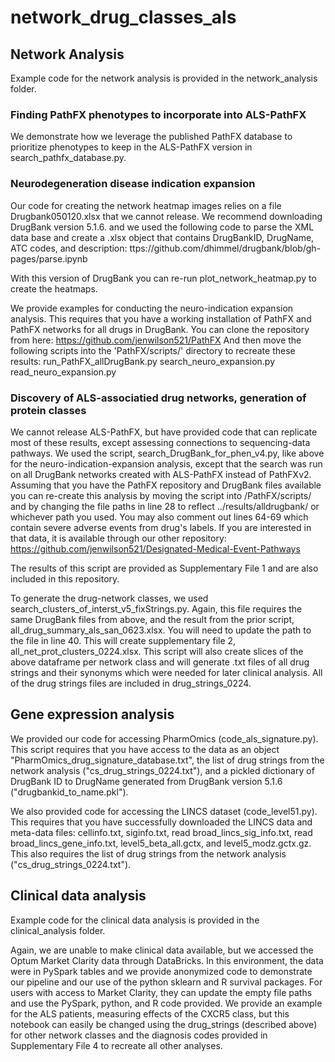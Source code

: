 # network_drug_classes_als

## Network Analysis
Example code for the network analysis is provided in the network_analysis folder.

### Finding PathFX phenotypes to incorporate into ALS-PathFX
We demonstrate how we leverage the published PathFX database to prioritize phenotypes to keep in the ALS-PathFX version in search_pathfx_database.py.

### Neurodegeneration disease indication expansion
Our code for creating the network heatmap images relies on a file Drugbank050120.xlsx that we cannot release. We recommend downloading DrugBank version 5.1.6. and we used the following code to parse the XML data base and create a .xlsx object that contains DrugBankID, DrugName, ATC codes, and description: ttps://github.com/dhimmel/drugbank/blob/gh-pages/parse.ipynb

With this version of DrugBank you can re-run plot_network_heatmap.py to create the heatmaps.

We provide examples for conducting the neuro-indication expansion analysis. This requires that you have a working installation of PathFX and PathFX networks for all drugs in DrugBank. You can clone the repository from here: https://github.com/jenwilson521/PathFX
And then move the following scripts into the 'PathFX/scripts/' directory to recreate these results:
run_PathFX_allDrugBank.py
search_neuro_expansion.py
read_neuro_expansion.py
### Discovery of ALS-associatied drug networks, generation of protein classes
We cannot release ALS-PathFX, but have provided code that can replicate most of these results, except assessing connections to sequencing-data pathways. We used the script, search_DrugBank_for_phen_v4.py, like above for the neuro-indication-expansion analysis, except that the search was run on all DrugBank networks created with ALS-PathFX instead of PathFXv2. Assuming that you have the PathFX repository and DrugBank files available you can re-create this analysis by moving the script into /PathFX/scripts/ and by changing the file paths in line 28 to reflect ../results/alldrugbank/ or whichever path you used. You may also comment out lines 64-69 which contain severe adverse events from drug's labels. If you are interested in that data, it is available through our other repository: https://github.com/jenwilson521/Designated-Medical-Event-Pathways

The results of this script are provided as Supplementary File 1 and are also included in this repository. 

To generate the drug-network classes, we used search_clusters_of_interst_v5_fixStrings.py. Again, this file requires the same DrugBank files from above, and the result from the prior script, all_drug_summary_als_san_0623.xlsx. You will need to update the path to the file in line 40. This will create supplementary file 2, all_net_prot_clusters_0224.xlsx. This script will also create slices of the above dataframe per network class and will generate .txt files of all drug strings and their synonyms which were needed for later clinical analysis. All of the drug strings files are included in drug_strings_0224.

## Gene expression analysis
We provided our code for accessing PharmOmics (code_als_signature.py). This script requires that you have access to the data as an object "PharmOmics_drug_signature_database.txt", the list of drug strings from the network analysis ("cs_drug_strings_0224.txt"), and a pickled dictionary of DrugBank ID to DrugName generated from DrugBank version 5.1.6 ("drugbankid_to_name.pkl").

We also provided code for accessing the LINCS dataset (code_level51.py). This requires that you have successfully downloaded the LINCS data and meta-data files: cellinfo.txt, siginfo.txt, read broad_lincs_sig_info.txt, read broad_lincs_gene_info.txt, level5_beta_all.gctx, and level5_modz.gctx.gz. This also requires the list of drug strings from the network analysis ("cs_drug_strings_0224.txt").

## Clinical data analysis
Example code for the clinical data analysis is provided in the clinical_analysis folder.

Again, we are unable to make clinical data available, but we accessed the Optum Market Clarity data through DataBricks. In this environment, the data were in PySpark tables and we provide anonymized code to demonstrate our pipeline and our use of the python sklearn and R survival packages. For users with access to Market Clarity, they can update the empty file paths and use the PySpark, python, and R code provided. We provide an example for the ALS patients, measuring effects of the CXCR5 class, but this notebook can easily be changed using the drug_strings (described above) for other network classes and the diagnosis codes provided in Supplementary File 4 to recreate all other analyses.
